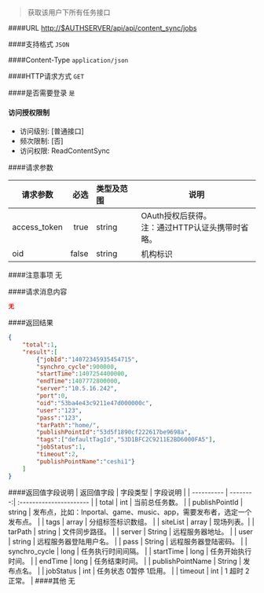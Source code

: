 
> 获取该用户下所有任务接口

####URL
<http://$AUTHSERVER/api/api/content_sync/jobs>

####支持格式
`JSON`

####Content-Type
`application/json`

####HTTP请求方式
`GET`

####是否需要登录
`是`

#### 访问授权限制
* 访问级别: [普通接口]
* 频次限制: [否]
* 访问权限: ReadContentSync


####请求参数

| 请求参数      |    必选 | 类型及范围  | 说明                                |
| ------------- | -------:| :---------- | ----------------------------------- |
| access_token  | true    | string      | OAuth授权后获得。</br>注：通过HTTP认证头携带时省略。 |
| oid           | false   | string      | 机构标识 |

####注意事项
无

####请求消息内容
``` JSON
无
```

####返回结果
``` JSON
{
    "total":1,
    "result":[
        {"jobId":"14072345935454715",
        "synchro_cycle":900000,
        "startTime":1407254400000,
        "endTime":1407772800000,
        "server":"10.5.16.242",
        "port":0,
        "oid":"53ba4e43c9211e47d000000c",
        "user":"123",
        "pass":"123",
        "tarPath":"home/",
        "publishPointId":"53d5f1890cf222617be9698a",
        "tags":["defaultTagId","53D1BFC2C9211E2BD6000FA5"],
        "jobStatus":1,
        "timeout":2,
        "publishPointName":"ceshi1"}
    ]
}

```
####返回值字段说明
| 返回值字段 | 字段类型 | 字段说明                |
| ---------- | --------:| :---------------------- |
| total | int |  当前总任务数。 |
| publishPointId  | string |  发布点，比如：Inportal、game、music、app，需要发布者，选定一个发布点。 |
| tags   | array |  分组标签标识数组。 |
| siteList    | array |   现场列表。|
| tarPath | string |  文件同步路径。 |
| server | String |  远程服务器地址。 |
| user | string |  远程服务器登陆用户名。 |
| pass | String |  远程服务器登陆密码。 |
| synchro_cycle | long |  任务执行时间间隔。 |
| startTime | long |  任务开始执行时间。 |
| endTime | long |  任务结束时间。 |
| publishPointName | String |  发布点名。 |
| jobStatus | int |  任务状态 0暂停 1启用。 |
| timeout | int |  1 超时  2 正常。 |
####其他
无
